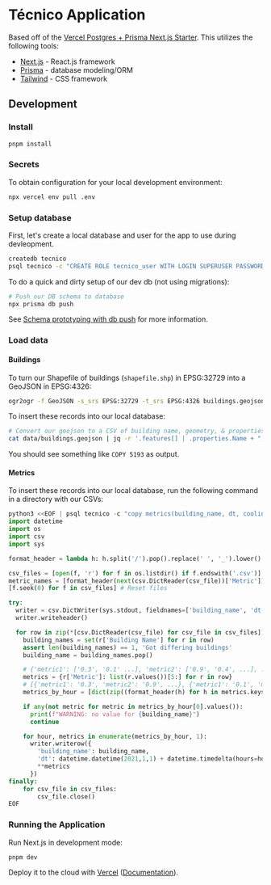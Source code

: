 # Técnico Application

Based off of the [Vercel Postgres + Prisma Next.js Starter](https://vercel.com/templates/next.js/postgres-prisma). This utilizes the following tools:

- [Next.js](https://nextjs.org/) - React.js framework
- [Prisma](https://www.prisma.io/) - database modeling/ORM
- [Tailwind](https://tailwindcss.com/) - CSS framework

## Development

### Install

```bash
pnpm install
```

### Secrets

To obtain configuration for your local development environment:

```bash
npx vercel env pull .env
```

### Setup database

First, let's create a local database and user for the app to use during devleopment.

```bash
createdb tecnico
psql tecnico -c "CREATE ROLE tecnico_user WITH LOGIN SUPERUSER PASSWORD 'secretpass';"
```

To do a quick and dirty setup of our dev db (not using migrations):

```bash
# Push our DB schema to database
npx prisma db push
```

See [Schema prototyping with db push](https://www.prisma.io/docs/guides/migrate/prototyping-schema-db-push) for more information.

### Load data

#### Buildings

To turn our Shapefile of buildings (`shapefile.shp`) in EPSG:32729 into a GeoJSON in EPSG:4326:

```bash
ogr2ogr -f GeoJSON -s_srs EPSG:32729 -t_srs EPSG:4326 buildings.geojson shapefile.shp
```

To insert these records into our local database:

```bash
# Convert our geojson to a CSV of building name, geometry, & properties (without building name) and pipe to postgres database
cat data/buildings.geojson | jq -r '.features[] | .properties.Name + ";" + (.geometry | tojson) + ";" + (del(.properties.Name) | .properties | tojson)' | psql tecnico -c "copy buildings from stdin (delimiter ';');"
```

You should see something like `COPY 5193` as output.

#### Metrics

To insert these records into our local database, run the following command in a directory with our CSVs:

```python
python3 <<EOF | psql tecnico -c "copy metrics(building_name, dt, cooling, total_operational_energy, lighting, domestic_hot_water, equipment, window_radiation, heating) from stdin (format csv, header)"
import datetime
import os
import csv
import sys

format_header = lambda h: h.split('/').pop().replace(' ', '_').lower()

csv_files = [open(f, 'r') for f in os.listdir() if f.endswith('.csv')]
metric_names = [format_header(next(csv.DictReader(csv_file))['Metric']) for csv_file in csv_files]
[f.seek(0) for f in csv_files] # Reset files

try:
  writer = csv.DictWriter(sys.stdout, fieldnames=['building_name', 'dt', *metric_names])
  writer.writeheader()

  for row in zip(*[csv.DictReader(csv_file) for csv_file in csv_files]):
    building_names = set(r['Building Name'] for r in row)
    assert len(building_names) == 1, 'Got differing buildings'
    building_name = building_names.pop()

    # {'metric1': ['0.3', '0.1' ...], 'metric2': ['0.9', '0.4', ...], ...}
    metrics = {r['Metric']: list(r.values())[5:] for r in row}
    # [{'metric1': '0.3', 'metric2': '0.9', ...}, {'metric1': '0.1', 'metric2': '0.4', ...} ...]
    metrics_by_hour = [dict(zip((format_header(h) for h in metrics.keys()), values)) for values in zip(*metrics.values())]

    if any(not metric for metric in metrics_by_hour[0].values()):
      print(f"WARNING: no value for {building_name}")
      continue

    for hour, metrics in enumerate(metrics_by_hour, 1):
      writer.writerow({
        'building_name': building_name,
        'dt': datetime.datetime(2021,1,1) + datetime.timedelta(hours=hour),
        **metrics
      })
finally:
    for csv_file in csv_files:
        csv_file.close()
EOF
```

### Running the Application

Run Next.js in development mode:

```bash
pnpm dev
```

Deploy it to the cloud with [Vercel](https://vercel.com/new?utm_source=github&utm_medium=readme&utm_campaign=vercel-examples) ([Documentation](https://nextjs.org/docs/deployment)).
